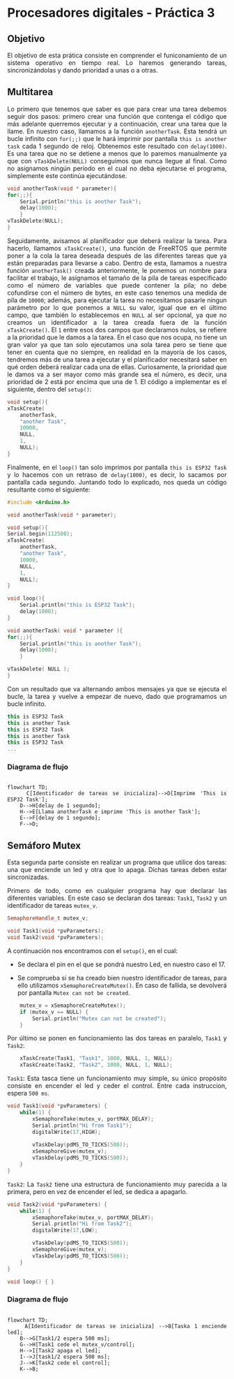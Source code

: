# Procesadores digitales - Práctica 3

## Objetivo
<div align="justify">

El objetivo de esta prática consiste en comprender el funiconamiento de un sistema operativo en tiempo real. Lo haremos generando tareas, sincronizándolas y dando prioridad a unas o a otras.

## Multitarea

Lo primero que tenemos que saber es que para crear una tarea debemos seguir dos pasos: primero crear una función que contenga el código que más adelante querremos ejecutar y a continuación, crear una tarea que la llame. En nuestro caso, llamamos a la función `anotherTask`. Esta tendrá un bucle infinito con `for(;;)` que le hará imprimir por pantalla `this is another task` cada 1 segundo de reloj. Obtenemos este resultado con `delay(1000)`. Es una tarea que no se detiene a menos que lo paremos manualmente ya que con `vTaskDelete(NULL)` conseguimos que nunca llegue al final. Como no asignamos ningún período en el cual no deba ejecutarse el programa, simplemente este continúa ejecutándose. 

```cpp
void anotherTask(void * parameter){
for(;;){
    Serial.println("this is another Task");
    delay(1000);
    }
vTaskDelete(NULL);
}
```

Seguidamente, avisamos al planificador que deberá realizar la tarea. Para hacerlo, llamamos `xTaskCreate()`, una función de FreeRTOS que permite poner a la cola la tarea deseada después de las diferentes tareas que ya están preparadas para llevarse a cabo. Dentro de esta, llamamos a nuestra función `anotherTask()` creada anteriormente, le ponemos un nombre para facilitar el trabajo, le asignamos el tamaño de la pila de tareas especificado como el número de variables que puede contener la pila; no debe cofundirse con el número de bytes, en este caso tenemos una medida de pila de `10000`; además, para ejecutar la tarea no necesitamos pasarle ningun parámetro por lo que ponemos a `NULL` su valor, igual que en el último campo, que también lo establecemos en `NULL` al ser opcional, ya que no creamos un identificador a la tarea creada fuera de la función `xTaskCreate()`. El `1` entre esos dos campos que declaramos nulos, se refiere a la prioridad que le damos a la tarea. En el caso que nos ocupa, no tiene un gran valor ya que tan solo ejecutamos una sola tarea pero se tiene que tener en cuenta que no siempre, en realidad en la mayoría de los casos, tendremos más de una tarea a ejecutar y el planificador necesitará saber en qué orden deberá realizar cada una de ellas. Curiosamente, la prioridad que le damos va a ser mayor como más grande sea el número, es decir, una prioridad de 2 está por encima que una de 1. El código a implementar es el siguiente, dentro del `setup()`:

```cpp
void setup(){
xTaskCreate(
    anotherTask,
    "another Task",
    10000, 
    NULL, 
    1, 
    NULL);
}
```
Finalmente, en el `loop()` tan solo imprimos por pantalla `this is ESP32 Task` y lo hacemos con un retraso de `delay(1000)`, es decir, lo sacamos por pantalla cada segundo. Juntando todo lo explicado, nos queda un código resultante como el siguiente:

```cpp
#include <Arduino.h>

void anotherTask(void * parameter);

void setup(){
Serial.begin(112500);
xTaskCreate(
    anotherTask, 
    "another Task",
    10000, 
    NULL,
    1, 
    NULL); 
}

void loop(){
    Serial.println("this is ESP32 Task");
    delay(1000);
}

void anotherTask( void * parameter ){
for(;;){
    Serial.println("this is another Task");
    delay(1000);
    }

vTaskDelete( NULL );
}
```

Con un resultado que va alternando ambos mensajes ya que se ejecuta el bucle, la tarea y vuelve a empezar de nuevo, dado que programamos un bucle infinito.

```cpp
this is ESP32 Task
this is another Task
this is ESP32 Task
this is another Task
this is ESP32 Task
...
```

### Diagrama de flujo

```mermaid

flowchart TD;
    C[Identificador de tareas se inicializa]-->D[Imprime 'This is ESP32 Task'];
    D-->H[delay de 1 segundo];
    H-->E[Llama anotherTask e imprime 'This is another Task'];
    E-->F[delay de 1 segundo];
    F-->D;

```

## Semáforo Mutex

Esta segunda parte consiste en realizar un programa que utilice dos tareas: una que enciende un led y otra que lo apaga. Dichas tareas deben estar sincronizadas.

Primero de todo, como en cualquier programa hay que declarar las diferentes variables. En este caso se declaran dos tareas: `Task1`, `Task2` y un identificador de tareas ``mutex_v``.
```cpp
SemaphoreHandle_t mutex_v; 

void Task1(void *pvParameters);
void Task2(void *pvParameters);
```

A continuación nos encontramos con el `setup()`, en el cual:

* Se declara el pin en el que se pondrá nuestro Led, en nuestro caso el 17.

* Se comprueba si se ha creado bien nuestro identificador de tareas, para ello 
utilizamos `xSemaphoreCreateMutex()`. En caso de fallida, se devolverá por pantalla `Mutex can not be created`. 
```cpp
    mutex_v = xSemaphoreCreateMutex(); 
    if (mutex_v == NULL) { 
        Serial.println("Mutex can not be created"); 
    }
```

Por último se ponen en funcionamiento las dos tareas en paralelo, `Task1` y `Task2`:

```cpp
    xTaskCreate(Task1, "Task1", 1000, NULL, 1, NULL); 
    xTaskCreate(Task2, "Task2", 1000, NULL, 1, NULL); 
```

``Task1``: 
Esta tasca tiene un funcionamiento muy simple, su único propósito consiste en encender el led y ceder el control. Entre cada instruccion, espera ``500 ms``.

```cpp
void Task1(void *pvParameters) { 
    while(1) { 
        xSemaphoreTake(mutex_v, portMAX_DELAY); 
        Serial.println("Hi from Task1"); 
        digitalWrite(17,HIGH);
        
        vTaskDelay(pdMS_TO_TICKS(500)); 
        xSemaphoreGive(mutex_v); 
        vTaskDelay(pdMS_TO_TICKS(500)); 
    } 
} 
```

``Task2``:
La ``Task2`` tiene una estructura de funcionamiento muy parecida a la primera, pero en vez de encender el led, se dedica a apagarlo. 

```cpp
void Task2(void *pvParameters) { 
    while(1) { 
        xSemaphoreTake(mutex_v, portMAX_DELAY); 
        Serial.println("Hi from Task2"); 
        digitalWrite(17,LOW);

        vTaskDelay(pdMS_TO_TICKS(500)); 
        xSemaphoreGive(mutex_v); 
        vTaskDelay(pdMS_TO_TICKS(500)); 
    } 
} 

void loop() { }
```

### Diagrama de flujo

```mermaid

flowchart TD;
    A[Identificador de tareas se inicializa] -->B[Taska 1 enciende led];    
    B-->G[Task1/2 espera 500 ms];
    G-->H[Task1 cede el mutex_v/control];
    H-->I[Task2 apaga el led];
    I-->J[task1/2 espera 500 ms];
    J-->K[Task2 cede el control];
    K-->B;

```
